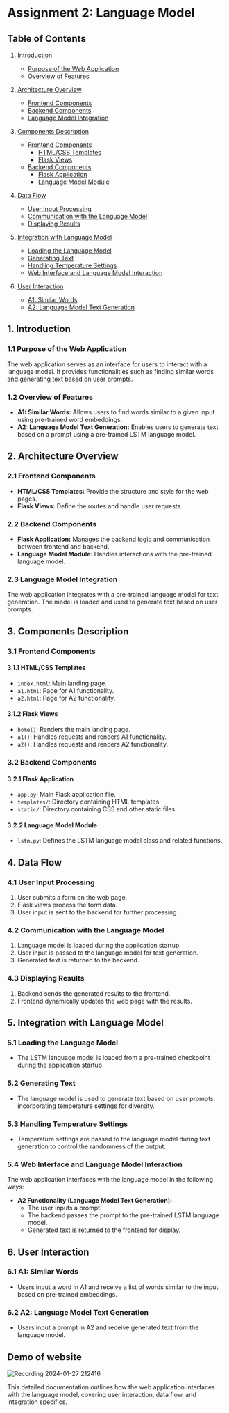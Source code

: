 # Assignment 2: Language Model

## Table of Contents

1. [Introduction](#1-introduction)
    - [Purpose of the Web Application](#11-purpose-of-the-web-application)
    - [Overview of Features](#12-overview-of-features)

2. [Architecture Overview](#2-architecture-overview)
    - [Frontend Components](#21-frontend-components)
    - [Backend Components](#22-backend-components)
    - [Language Model Integration](#23-language-model-integration)

3. [Components Description](#3-components-description)
    - [Frontend Components](#31-frontend-components)
        - [HTML/CSS Templates](#311-htmlcss-templates)
        - [Flask Views](#312-flask-views)
    - [Backend Components](#32-backend-components)
        - [Flask Application](#321-flask-application)
        - [Language Model Module](#322-language-model-module)

4. [Data Flow](#4-data-flow)
    - [User Input Processing](#41-user-input-processing)
    - [Communication with the Language Model](#42-communication-with-the-language-model)
    - [Displaying Results](#43-displaying-results)

5. [Integration with Language Model](#5-integration-with-language-model)
    - [Loading the Language Model](#51-loading-the-language-model)
    - [Generating Text](#52-generating-text)
    - [Handling Temperature Settings](#53-handling-temperature-settings)
    - [Web Interface and Language Model Interaction](#54-web-interface-and-language-model-interaction)

6. [User Interaction](#6-user-interaction)
    - [A1: Similar Words](#61-a1-similar-words)
    - [A2: Language Model Text Generation](#62-a2-language-model-text-generation)


## 1. Introduction

### 1.1 Purpose of the Web Application

The web application serves as an interface for users to interact with a language model. It provides functionalities such as finding similar words and generating text based on user prompts.

### 1.2 Overview of Features

- **A1: Similar Words:** Allows users to find words similar to a given input using pre-trained word embeddings.
- **A2: Language Model Text Generation:** Enables users to generate text based on a prompt using a pre-trained LSTM language model.

## 2. Architecture Overview

### 2.1 Frontend Components

- **HTML/CSS Templates:** Provide the structure and style for the web pages.
- **Flask Views:** Define the routes and handle user requests.

### 2.2 Backend Components

- **Flask Application:** Manages the backend logic and communication between frontend and backend.
- **Language Model Module:** Handles interactions with the pre-trained language model.

### 2.3 Language Model Integration

The web application integrates with a pre-trained language model for text generation. The model is loaded and used to generate text based on user prompts.

## 3. Components Description

### 3.1 Frontend Components

#### 3.1.1 HTML/CSS Templates

- `index.html`: Main landing page.
- `a1.html`: Page for A1 functionality.
- `a2.html`: Page for A2 functionality.

#### 3.1.2 Flask Views

- `home()`: Renders the main landing page.
- `a1()`: Handles requests and renders A1 functionality.
- `a2()`: Handles requests and renders A2 functionality.

### 3.2 Backend Components

#### 3.2.1 Flask Application

- `app.py`: Main Flask application file.
- `templates/`: Directory containing HTML templates.
- `static/`: Directory containing CSS and other static files.

#### 3.2.2 Language Model Module

- `lstm.py`: Defines the LSTM language model class and related functions.

## 4. Data Flow

### 4.1 User Input Processing

1. User submits a form on the web page.
2. Flask views process the form data.
3. User input is sent to the backend for further processing.

### 4.2 Communication with the Language Model

1. Language model is loaded during the application startup.
2. User input is passed to the language model for text generation.
3. Generated text is returned to the backend.

### 4.3 Displaying Results

1. Backend sends the generated results to the frontend.
2. Frontend dynamically updates the web page with the results.

## 5. Integration with Language Model

### 5.1 Loading the Language Model

- The LSTM language model is loaded from a pre-trained checkpoint during the application startup.

### 5.2 Generating Text

- The language model is used to generate text based on user prompts, incorporating temperature settings for diversity.

### 5.3 Handling Temperature Settings

- Temperature settings are passed to the language model during text generation to control the randomness of the output.

### 5.4 Web Interface and Language Model Interaction

The web application interfaces with the language model in the following ways:

- **A2 Functionality (Language Model Text Generation):**
  - The user inputs a prompt.
  - The backend passes the prompt to the pre-trained LSTM language model.
  - Generated text is returned to the frontend for display.

## 6. User Interaction

### 6.1 A1: Similar Words

- Users input a word in A1 and receive a list of words similar to the input, based on pre-trained embeddings.

### 6.2 A2: Language Model Text Generation

- Users input a prompt in A2 and receive generated text from the language model.


## Demo of website

![Recording 2024-01-27 212416](https://github.com/Rakshya8/NLP_Assignments/assets/45217500/4abcd6ee-541f-42f3-a85e-dfa3a3b0153a)


This detailed documentation outlines how the web application interfaces with the language model, covering user interaction, data flow, and integration specifics.
